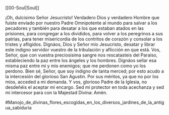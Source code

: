 [[00-Soul|Soul]]

¡Oh, dulcisimo Señor Jesucristo! Verdadero Dios y verdadero Hombre que fuiste enviado por nuestro Padre Omnipotente al mundo para salvar a los pecadores y también para desatar a los que estaban atados en las prisiones, para congregar a los divididos, para volver a los peregrinos a sus patrias, para tener misericordia de los contritos de corazón y consolar a los tristes y afligidos. Dignáos, Dios y Señor mío Jesucristo, desatar y librar este indigno servidor vuestro de la tribulación y aflicción en que está. Vos, Señor, que con vuestra preciosisima sangre nos rescatasteis del Paraíso, estableciendo la paz entre los ángeles y los hombres. Dignáos sellar esa misma paz entre mi y mis enemigos; que me perdonen como yo los perdono. Bien sé, Señor, que soy indigno de tanta merced; por esto acudo a la intercesión del glorioso San Agustin. Por sus méritos, ya que no por los míos, acceded a mi demanda. Y vos, glorioso Padre de la Iglesia, no desdeñéis el aceptar mi encargo. Sed mi protector en toda acechanza y sed mi intercesor para con la Majestad Divina: Amén.

#Manojo_de_divinas_flores_escogidas_en_los_diversos_jardines_de_la_antigua_sabiduria 